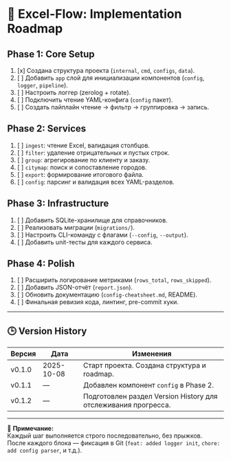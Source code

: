 # 🚀 Excel-Flow: Implementation Roadmap

## Phase 1: Core Setup

1. [x] Создана структура проекта (`internal`, `cmd`, `configs`, `data`).
2. [ ] Добавить `app` слой для инициализации компонентов (`config`, `logger`, `pipeline`).
3. [ ] Настроить логгер (zerolog + rotate).
4. [ ] Подключить чтение YAML-конфига (`config` пакет).
5. [ ] Создать пайплайн чтение → фильтр → группировка → запись.

## Phase 2: Services

1. [ ] `ingest`: чтение Excel, валидация столбцов.
2. [ ] `filter`: удаление отрицательных и пустых строк.
3. [ ] `group`: агрегирование по клиенту и заказу.
4. [ ] `citymap`: поиск и сопоставление городов.
5. [ ] `export`: формирование итогового файла.
6. [ ] `config`: парсинг и валидация всех YAML-разделов.

## Phase 3: Infrastructure

1. [ ] Добавить SQLite-хранилище для справочников.
2. [ ] Реализовать миграции (`migrations/`).
3. [ ] Настроить CLI-команду с флагами (`--config`, `--output`).
4. [ ] Добавить unit-тесты для каждого сервиса.

## Phase 4: Polish

1. [ ] Расширить логирование метриками (`rows_total`, `rows_skipped`).
2. [ ] Добавить JSON-отчёт (`report.json`).
3. [ ] Обновить документацию (`config-cheatsheet.md`, README).
4. [ ] Финальная ревизия кода, линтинг, pre-commit хуки.

---

## 🕒 Version History

| Версия | Дата       | Изменения                                                      |
|--------|------------|----------------------------------------------------------------|
| v0.1.0 | 2025-10-08 | Старт проекта. Создана структура и roadmap.                    |
| v0.1.1 | —          | Добавлен компонент `config` в Phase 2.                         |
| v0.1.2 | —          | Подготовлен раздел Version History для отслеживания прогресса. |

---

🧠 **Примечание:**  
Каждый шаг выполняется строго последовательно, без прыжков.  
После каждого блока — фиксация в Git (`feat: added logger init`, `chore: add config parser`, и т.д.).

